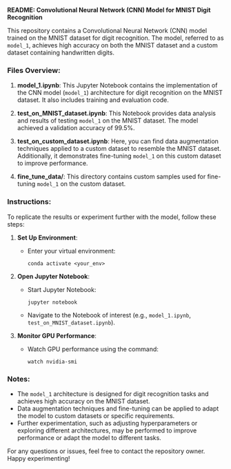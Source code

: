 **README: Convolutional Neural Network (CNN) Model for MNIST Digit Recognition**

This repository contains a Convolutional Neural Network (CNN) model trained on the MNIST dataset for digit recognition. The model, referred to as `model_1`, achieves high accuracy on both the MNIST dataset and a custom dataset containing handwritten digits.

### Files Overview:

1. **model_1.ipynb**: This Jupyter Notebook contains the implementation of the CNN model (`model_1`) architecture for digit recognition on the MNIST dataset. It also includes training and evaluation code.

2. **test_on_MNIST_dataset.ipynb**: This Notebook provides data analysis and results of testing `model_1` on the MNIST dataset. The model achieved a validation accuracy of 99.5%.

3. **test_on_custom_dataset.ipynb**: Here, you can find data augmentation techniques applied to a custom dataset to resemble the MNIST dataset. Additionally, it demonstrates fine-tuning `model_1` on this custom dataset to improve performance.

4. **fine_tune_data/**: This directory contains custom samples used for fine-tuning `model_1` on the custom dataset.

### Instructions:

To replicate the results or experiment further with the model, follow these steps:

1. **Set Up Environment**:
   - Enter your virtual environment:
     ```
     conda activate <your_env>
     ```

2. **Open Jupyter Notebook**:
   - Start Jupyter Notebook:
     ```
     jupyter notebook
     ```
   - Navigate to the Notebook of interest (e.g., `model_1.ipynb`, `test_on_MNIST_dataset.ipynb`).

3. **Monitor GPU Performance**:
   - Watch GPU performance using the command:
     ```
     watch nvidia-smi
     ```

### Notes:

- The `model_1` architecture is designed for digit recognition tasks and achieves high accuracy on the MNIST dataset.
- Data augmentation techniques and fine-tuning can be applied to adapt the model to custom datasets or specific requirements.
- Further experimentation, such as adjusting hyperparameters or exploring different architectures, may be performed to improve performance or adapt the model to different tasks.

For any questions or issues, feel free to contact the repository owner. Happy experimenting!
